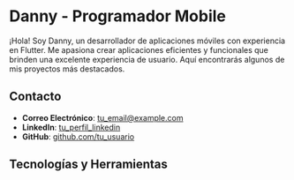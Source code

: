 # Danny - Programador Mobile



¡Hola! Soy Danny, un desarrollador de aplicaciones móviles con experiencia en Flutter. Me apasiona crear aplicaciones eficientes y funcionales que brinden una excelente experiencia de usuario. Aquí encontrarás algunos de mis proyectos más destacados.

## Contacto

- **Correo Electrónico**: [tu_email@example.com](mailto:gerardo.dvp@hotmail.com)
- **LinkedIn**: [tu_perfil_linkedin]([https://www.linkedin.com/in/tu_perfil_linkedin/](https://www.linkedin.com/in/gerardo-daniel-velasco-piza%C3%B1a-913545222/))
- **GitHub**: [github.com/tu_usuario](https://github.com/DannyRetohs)

## Tecnologías y Herramientas
